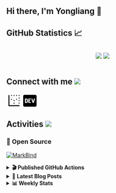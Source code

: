 ## Hi there, I'm Yongliang 👋 

## GitHub Statistics :chart_with_upwards_trend:
<div align="center">
<div style="display: flex; align-items: center; justify-content: center;">

[![](https://github-readme-stats.vercel.app/api?username=tlylt&show_icons=true&theme=tokyonight&hide_border=true&locale=en)](https://github.com/tlylt)
[![](https://github-readme-streak-stats.herokuapp.com/?user=tlylt&theme=tokyonight&hide_border=true)](https://github.com/tlylt)
</div>
</div>

## Connect with me <img src="https://media.giphy.com/media/2wh5K5yE3ulp3xgYcG/giphy-downsized.gif" width="30">

<a href="https://www.yongliangliu.com/" target="_blank"><img align="center" src="static/site-icon.png" alt="yongliangliu.com" height="40" width="40" /></a>
<a href="https://dev.to/tlylt" target="_blank"><img align="center" src="static/dev-badge.svg" alt="dev.to/tlylt" height="35" width="35" /></a>

## Activities <img src="https://media.giphy.com/media/WUlplcMpOCEmTGBtBW/giphy.gif" width="30">

### 🔭 Open Source

[![MarkBind](https://github-readme-stats.vercel.app/api/pin/?username=markbind&repo=markbind)](https://github.com/MarkBind/markbind)

<details>
<summary> <b>🎬 Published GitHub Actions </b> </summary>

[![install-graphviz](https://github-readme-stats.vercel.app/api/pin/?username=tlylt&repo=install-graphviz)](https://github.com/tlylt/install-graphviz)

[![reposense-action](https://github-readme-stats.vercel.app/api/pin/?username=tlylt&repo=reposense-action)](https://github.com/tlylt/reposense-action)

[![markbin-action](https://github-readme-stats.vercel.app/api/pin/?username=markbind&repo=markbind-action)](https://github.com/MarkBind/markbind-action)

</details>

<details>
<summary> <b>📕 Latest Blog Posts</b> </summary>

<!-- BLOG-POST-LIST:START -->
- [Repository Pattern, Revisited](https://www.yongliangliu.com/blog/repository-pattern-revisited/)
- [Open Source Software &lpar;OSS&rpar; Developer Journey](https://www.yongliangliu.com/blog/oss-dev-logs/)
- [Crossing abstraction barrier between parent and child class](https://www.yongliangliu.com/blog/cross-abstraction-barrier-between-parent-child/)
- [Intermediate GitHub CI Workflow Walk Through](https://www.yongliangliu.com/blog/intermediate-github-ci-workflow-walk-through/)
- [RooFind](https://www.yongliangliu.com/blog/roofind/)
<!-- BLOG-POST-LIST:END -->

</details>

<details>
<summary> <b>📊 Weekly Stats</b> </summary>

<!--START_SECTION:waka-->
![Code Time](http://img.shields.io/badge/Code%20Time-591%20hrs%2046%20mins-blue)

**🐱 My GitHub Data** 

> 🏆 4,381 Contributions in the Year 2022
 > 
> 📦 321.7 kB Used in GitHub's Storage 
 > 
> 🚫 Not Opted to Hire
 > 
> 📜 125 Public Repositories 
 > 
> 🔑 26 Private Repositories  
 > 
**I'm an Early 🐤** 

```text
🌞 Morning    388 commits    ███████░░░░░░░░░░░░░░░░░░   29.02% 
🌆 Daytime    328 commits    ██████░░░░░░░░░░░░░░░░░░░   24.53% 
🌃 Evening    515 commits    █████████░░░░░░░░░░░░░░░░   38.52% 
🌙 Night      106 commits    ██░░░░░░░░░░░░░░░░░░░░░░░   7.93%

```
📅 **I'm Most Productive on Friday** 

```text
Monday       169 commits    ███░░░░░░░░░░░░░░░░░░░░░░   12.64% 
Tuesday      120 commits    ██░░░░░░░░░░░░░░░░░░░░░░░   8.98% 
Wednesday    201 commits    ███░░░░░░░░░░░░░░░░░░░░░░   15.03% 
Thursday     209 commits    ████░░░░░░░░░░░░░░░░░░░░░   15.63% 
Friday       269 commits    █████░░░░░░░░░░░░░░░░░░░░   20.12% 
Saturday     197 commits    ███░░░░░░░░░░░░░░░░░░░░░░   14.73% 
Sunday       172 commits    ███░░░░░░░░░░░░░░░░░░░░░░   12.86%

```


📊 **This Week I Spent My Time On** 

```text
⌚︎ Time Zone: Asia/Singapore

💬 Programming Languages: 
C++                      42 mins             ██████████░░░░░░░░░░░░░░░   41.31% 
YAML                     19 mins             ████░░░░░░░░░░░░░░░░░░░░░   18.45% 
Other                    14 mins             ███░░░░░░░░░░░░░░░░░░░░░░   14.32% 
Text                     12 mins             ███░░░░░░░░░░░░░░░░░░░░░░   12.34% 
Python                   7 mins              ██░░░░░░░░░░░░░░░░░░░░░░░   7.52%

```


 Last Updated on 15/11/2022 00:41:56 UTC
<!--END_SECTION:waka-->

</details>
